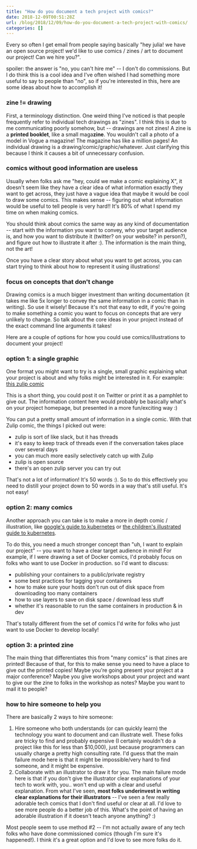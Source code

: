 ```yaml
---
title: "How do you document a tech project with comics?"
date: 2018-12-09T00:51:28Z
url: /blog/2018/12/09/how-do-you-document-a-tech-project-with-comics/
categories: []
---
```


Every so often I get email from people saying basically "hey julia! we have an open source project!
we'd like to use comics / zines / art to document our project! Can we hire you?".

spoiler: the answer is "no, you can't hire me" -- I don't do commissions. But I do think this is a
cool idea and I've often wished I had something more useful to say to people than "no", so if you're
interested in this, here are some ideas about how to accomplish it!

### zine != drawing

First, a terminology distinction. One weird thing I've noticed is that people frequently refer to
individual tech drawings as "zines". I think this is due to me communicating poorly somehow, but --
drawings are not zines! A zine is a **printed booklet**, like a small maga**zine**. You wouldn't call a
photo of a model in Vogue a magazine! The magazine has like a million pages! An individual drawing
is a drawing/comic/graphic/whatever. Just clarifying this because I think it causes a bit of
unnecessary confusion.

### comics without good information are useless

Usually when folks ask me "hey, could we make a comic explaining X", it doesn't seem like they have
a clear idea of what information exactly they want to get across, they just have a vague idea that
maybe it would be cool to draw some comics. This makes sense -- figuring out what information would
be useful to tell people is very hard!! It's 80% of what I spend my time on when making comics.

You should think about comics the same way as any kind of documentation -- start with the
information you want to convey, who your target audience is, and how you want to distribute it
(twitter? on your website? in person?), and figure out how to illustrate it after :). The
information is the main thing, not the art!

Once you have a clear story about what you want to get across, you can start trying to think
about how to represent it using illustrations!

### focus on concepts that don't change

Drawing comics is a much bigger investment than writing documentation (it takes me like 5x longer to
convey the same information in a comic than in writing). So use it wisely!  Because it's not that
easy to edit, if you're going to make something a comic you want to focus on concepts that are very
unlikely to change. So talk about the core ideas in your project instead of the exact command line
arguments it takes!

Here are a couple of options for how you could use comics/illustrations to document your project!

### option 1: a single graphic

One format you might want to try is a single, small graphic explaining what your project is about
and why folks might be interested in it. For example: [this zulip comic](https://twitter.com/b0rk/status/986444234365521920)

This is a short thing, you could post it on Twitter or print it as a pamphlet to give out. The
information content here would probably be basically what's on your project homepage, but presented in a
more fun/exciting way :)

You can put a pretty small amount of information in a single comic. With that Zulip comic, the
things I picked out were:

* zulip is sort of like slack, but it has threads
* it's easy to keep track of threads even if the conversation takes place over several days
* you can much more easily selectively catch up with Zulip
* zulip is open source
* there's an open zulip server you can try out

That's not a lot of information! It's 50 words :). So to do this effectively you need to distill
your project down to 50 words in a way that's still useful. It's not easy!

### option 2: many comics

Another approach you can take is to make a more in depth comic / illustration, like [google's guide to kubernetes](https://cloud.google.com/kubernetes-engine/kubernetes-comic/) or [the children's illustrated guide to kubernetes](https://thenewstack.io/kubernetes-gets-childrens-book/).

To do this, you need a much stronger concept than "uh, I want to explain our project" -- you want to
have a clear target audience in mind! For example, if I were drawing a set of Docker comics, I'd
probably focus on folks who want to use Docker in production. so I'd want to discuss:

* publishing your containers to a public/private registry
* some best practices for tagging your containers
* how to make sure your hosts don't run out of disk space from downloading too many containers
* how to use layers to save on disk space / download less stuff
* whether it's reasonable to run the same containers in production & in dev

That's totally different from the set of comics I'd write for folks who just want to use Docker to
develop locally!

### option 3: a printed zine

The main thing that differentiates this from "many comics" is that zines are printed! Because of that,
for this to make sense you need to have a place to give out the printed copies! Maybe you're going
present your project at a major conference? Maybe you give workshops about your project and want
to give our the zine to folks in the workshop as notes? Maybe you want to mail it to people?

### how to hire someone to help you

There are basically 2 ways to hire someone:

1. Hire someone who both understands (or can quickly learn) the technology you want to document and
   can illustrate well. These folks are tricky to find and probably expensive (I certainly wouldn't
   do a project like this for less than $10,000), just because programmers can usually charge a
   pretty high consulting rate. I'd guess that the main failure mode here is that it might be
   impossible/very hard to find someone, and it might be expensive.
2. Collaborate with an illustrator to draw it for you. The main failure mode here is that if you
   don't give the illustrator clear explanations of your tech to work with, you.. won't end up with
   a clear and useful explanation. From what I've seen, **most folks underinvest in writing clear
   explanations for their illustrators** -- I've seen a few really adorable tech comics that I don't
   find useful or clear at all. I'd love to see more people do a better job of this. What's the
   point of having an adorable illustration if it doesn't teach anyone anything? :)

Most people seem to use method #2 -- I'm not actually aware of any tech folks who have done
commissioned comics (though I'm sure it's happened!). I think it's a great option and I'd love to
see more folks do it.
